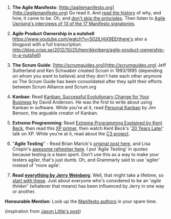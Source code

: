1) **The Agile Manifesto**: [http://agilemanifesto.org](http://agilemanifesto.org) Go read it. And [read the history](http://agilemanifesto.org/history.html) of why, and how, it came to be. Oh, and [don't skip the principles](http://agilemanifesto.org/principles.html). Then listen to [Agile Uprising's interviews of 13 of the 17 Manifesto signatories](http://podcast.agileuprising.com/manifesto-author-review/).

2) **Agile Product Ownership in a nutshell** https://www.youtube.com/watch?v=502ILHjX9EE(there's also a blogpost with a full transcription: http://blog.crisp.se/2012/10/25/henrikkniberg/agile-product-ownership-in-a-nutshell)

3) **The Scrum Guide**: [http://scrumguides.org](http://scrumguides.org) Jeff Sutherland and Ken Schwaber created Scrum in 1993/1995 (depending on whom you want to believe) and they don't hate each other anymore so The Scrum Guide has been consolidated after they split their efforts between Scrum Alliance and Scrum.org

4) **Kanban**: Read [Kanban: Successful Evolutionary Change for Your Business](http://www.djaa.com/kanban-successful-evolutionary-change-your-technology-business-0) by David Anderson. He was the first to write about using Kanban in software. While you're at it, read [Personal Kanban](http://personalkanban.com/pk/) by Jim Benson, the arguable creator of Kanban.

5) **Extreme Programming**: Read [Extreme Programming Explained by Kent Beck](http://www.amazon.com/exec/obidos/ASIN/0201616416/extremeprogrammi), then read this [XP primer](http://www.extremeprogramming.org/), then watch Kent Beck's '[20 Years Later](https://www.youtube.com/watch?v=cGuTmOUdFbo&lipi)' talk on XP. While you're at it, read about the [C3 project](https://martinfowler.com/bliki/C3.html).

6) "**Agile Testing**" - Read Brian Marick's [original post here](http://www.exampler.com/old-blog/2003/08/22/#agile-testing-project-2), and Lisa Crispin's [awesome refresher here](http://lisacrispin.com/2011/11/08/using-the-agile-testing-quadrants/). I put 'Agile Testing' in quotes because testing is a team sport. Don't use this as a way to make your testers agiler, that's just dumb. Oh, and Grammarly said to use 'agiler' instead of 'more agile'.

7) **Read** [**everything by Jerry Weinberg**](http://www.geraldmweinberg.com/Site/Bundles.html). Well, that might take a lifetime, so [start with these](https://leanpub.com/b/qualitysoftware). Just about everyone who's considered to be an '_agile thinker_' (whatever that means) has been influenced by Jerry in one way or another.

**Honourable Mention**: Look up the [Manifesto authors](http://agilemanifesto.org/authors.html) in your spare time.

(inspiration from [Jason Little's post](https://www.linkedin.com/pulse/6-things-everyone-needs-know-agile-jason-little/))
